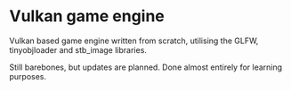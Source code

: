 # Vulkan game engine

Vulkan based game engine written from scratch, utilising the GLFW, tinyobjloader and stb_image libraries.

Still barebones, but updates are planned. Done almost entirely for learning purposes.
